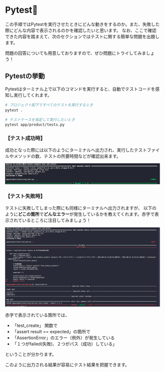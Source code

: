 # Pytest

この手順ではPytestを実行させたときにどんな動きをするのか。また、失敗した際にどんな内容で表示されるのかを確認したいと思います。
なお、ここで確認できた内容を踏まえて、次のセクションではテストに関する簡単な問題を出題します。

問題の回答についても用意しておりますので、ぜひ問題にトライしてみましょう！

## Pytestの挙動
Pytestはターミナル上で以下のコマンドを実行すると、自動でテストコードを感知し実行してくれます。
```sh
# プロジェクト配下ですべてのテストを実行するとき
pytest .
```
```sh
# テストケースを指定して実行したいとき
pytest app/product/tests.py
```

### 【テスト成功時】
成功となった際には以下のようにターミナルへ出力され、実行したテストファイルやメソッドの数、テストの所要時間などが確認出来ます。

![](./img/Pytest_sc01_result-success.png)

### 【テスト失敗時】
テストに失敗してしまった際にも同様にターミナルへ出力されますが、
以下のように**どこの箇所**で**どんなエラー**が発生しているかを教えてくれます。赤字で表示されているところに注目してみましょう！

![](./img/Pytest_sc01_result-error.png)

赤字で表示されている箇所では、
- 「test_create」 関数で
- 「assert result == expected」の箇所で
- 「AssertionError」のエラー（例外）が発生している
- 「１つがfailed(失敗)、２つがパス（成功）している」

ということが分かります。

このように出力される結果が容易にテスト結果を把握できます。
